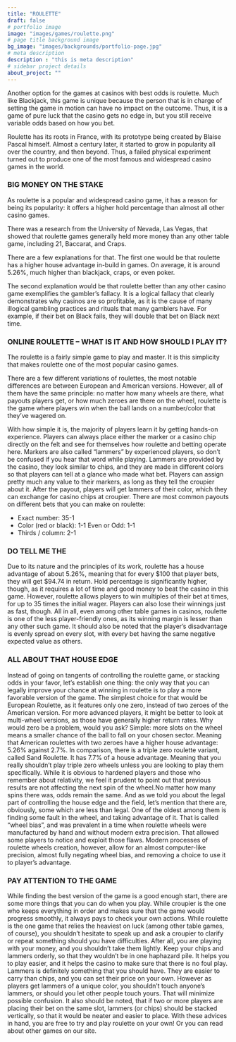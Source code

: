 ```yaml
---
title: "ROULETTE"
draft: false
# portfolio image
image: "images/games/roulette.png"
# page title background image
bg_image: "images/backgrounds/portfolio-page.jpg"
# meta description
description : "this is meta description"
# sidebar project details
about_project: ""
---
```


Another option for the games at casinos with best odds is roulette. Much like Blackjack, this game is unique because the person that is in charge of setting the game in motion can have no impact on the outcome. Thus, it is a game of pure luck that the casino gets no edge in, but you still receive variable odds based on how you bet.

Roulette has its roots in France, with its prototype being created by Blaise Pascal himself. Almost a century later, it started to grow in popularity all over the country, and then beyond. Thus, a failed physical experiment turned out to produce one of the most famous and widespread casino games in the world.

### BIG MONEY ON THE STAKE

As roulette is a popular and widespread casino game, it has a reason for being its popularity: it offers a higher hold percentage than almost all other casino games.

There was a research from the University of Nevada, Las Vegas, that showed that roulette games generally held more money than any other table game, including 21, Baccarat, and Craps.

There are a few explanations for that. The first one would be that roulette has a higher house advantage in-build in games. On average, it is around 5.26%, much higher than blackjack, craps, or even poker.

The second explanation would be that roulette better than any other casino game exemplifies the gambler’s fallacy. It is a logical fallacy that clearly demonstrates why casinos are so profitable, as it is the cause of many illogical gambling practices and rituals that many gamblers have. For example, if their bet on Black fails, they will double that bet on Black next time.

### ONLINE ROULETTE – WHAT IS IT AND HOW SHOULD I PLAY IT?

The roulette is a fairly simple game to play and master. It is this simplicity that makes roulette one of the most popular casino games.

There are a few different variations of roulettes, the most notable differences are between European and American versions. However, all of them have the same principle: no matter how many wheels are there, what payouts players get, or how much zeroes are there on the wheel, roulette is the game where players win when the ball lands on a number/color that they’ve wagered on.

With how simple it is, the majority of players learn it by getting hands-on experience. Players can always place either the marker or a casino chip directly on the felt and see for themselves how roulette and betting operate here. Markers are also called “lammers” by experienced players, so don’t be confused if you hear that word while playing. Lammers are provided by the casino, they look similar to chips, and they are made in different colors so that players can tell at a glance who made what bet. Players can assign pretty much any value to their markers, as long as they tell the croupier about it. After the payout, players will get lammers of their color, which they can exchange for casino chips at croupier. There are most common payouts on different bets that you can make on roulette:

* Exact number: 35-1
* Color (red or black): 1-1 Even or Odd: 1-1
* Thirds / column: 2-1

### DO TELL ME THE 

Due to its nature and the principles of its work, roulette has a house advantage of about 5.26%, meaning that for every $100 that player bets, they will get $94.74 in return. Hold percentage is significantly higher, though, as it requires a lot of time and good money to beat the casino in this game. However, roulette allows players to win multiples of their bet at times, for up to 35 times the initial wager. Players can also lose their winnings just as fast, though. All in all, even among other table games in casinos, roulette is one of the less player-friendly ones, as its winning margin is lesser than any other such game. It should also be noted that the player’s disadvantage is evenly spread on every slot, with every bet having the same negative expected value as others.

### ALL ABOUT THAT HOUSE EDGE

Instead of going on tangents of controlling the roulette game, or stacking odds in your favor, let’s establish one thing: the only way that you can legally improve your chance at winning in roulette is to play a more favorable version of the game. The simplest choice for that would be European Roulette, as it features only one zero, instead of two zeroes of the American version. For more advanced players, it might be better to look at multi-wheel versions, as those have generally higher return rates. Why would zero be a problem, would you ask? Simple: more slots on the wheel means a smaller chance of the ball to fall on your chosen sector. Meaning that American roulettes with two zeroes have a higher house advantage: 5.26% against 2.7%. In comparison, there is a triple zero roulette variant, called Sand Roulette. It has 7.7% of a house advantage. Meaning that you really shouldn’t play triple zero wheels unless you are looking to play them specifically. While it is obvious to hardened players and those who remember about relativity, we feel it prudent to point out that previous results are not affecting the next spin of the wheel.No matter how many spins there was, odds remain the same. And as we told you about the legal part of controlling the house edge and the field, let’s mention that there are, obviously, some which are less than legal. One of the oldest among them is finding some fault in the wheel, and taking advantage of it. That is called “wheel bias”, and was prevalent in a time when roulette wheels were manufactured by hand and without modern extra precision. That allowed some players to notice and exploit those flaws. Modern processes of roulette wheels creation, however, allow for an almost computer-like precision, almost fully negating wheel bias, and removing a choice to use it to player’s advantage.

### PAY ATTENTION TO THE GAME

While finding the best version of the game is a good enough start, there are some more things that you can do when you play. While croupier is the one who keeps everything in order and makes sure that the game would progress smoothly, it always pays to check your own actions. While roulette is the one game that relies the heaviest on luck (among other table games, of course), you shouldn’t hesitate to speak up and ask a croupier to clarify or repeat something should you have difficulties. After all, you are playing with your money, and you shouldn’t take them lightly. Keep your chips and lammers orderly, so that they wouldn’t be in one haphazard pile. It helps you to play easier, and it helps the casino to make sure that there is no foul play. Lammers is definitely something that you should have. They are easier to carry than chips, and you can set their price on your own. However as players get lammers of a unique color, you shouldn’t touch anyone’s lammers, or should you let other people touch yours. That will minimize possible confusion. It also should be noted, that if two or more players are placing their bet on the same slot, lammers (or chips) should be stacked vertically, so that it would be neater and easier to place. With these advices in hand, you are free to try and play roulette on your own! Or you can read about other games on our site.

